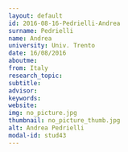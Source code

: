 ```yaml
---
layout: default 
id: 2016-08-16-Pedrielli-Andrea
surname: Pedrielli
name: Andrea
university: Univ. Trento
date: 16/08/2016
aboutme: 
from: Italy
research_topic: 
subtitle: 
advisor: 
keywords: 
website: 
img: no_picture.jpg
thumbnail: no_picture_thumb.jpg
alt: Andrea Pedrielli
modal-id: stud43
---
```

